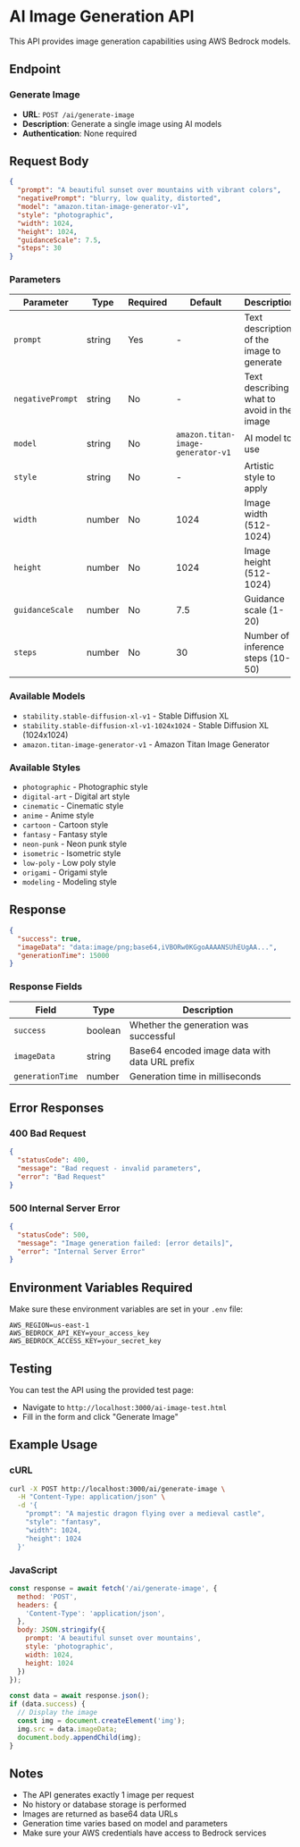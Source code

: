 # AI Image Generation API

This API provides image generation capabilities using AWS Bedrock models.

## Endpoint

### Generate Image
- **URL**: `POST /ai/generate-image`
- **Description**: Generate a single image using AI models
- **Authentication**: None required

## Request Body

```json
{
  "prompt": "A beautiful sunset over mountains with vibrant colors",
  "negativePrompt": "blurry, low quality, distorted",
  "model": "amazon.titan-image-generator-v1",
  "style": "photographic",
  "width": 1024,
  "height": 1024,
  "guidanceScale": 7.5,
  "steps": 30
}
```

### Parameters

| Parameter | Type | Required | Default | Description |
|-----------|------|----------|---------|-------------|
| `prompt` | string | Yes | - | Text description of the image to generate |
| `negativePrompt` | string | No | - | Text describing what to avoid in the image |
| `model` | string | No | `amazon.titan-image-generator-v1` | AI model to use |
| `style` | string | No | - | Artistic style to apply |
| `width` | number | No | 1024 | Image width (512-1024) |
| `height` | number | No | 1024 | Image height (512-1024) |
| `guidanceScale` | number | No | 7.5 | Guidance scale (1-20) |
| `steps` | number | No | 30 | Number of inference steps (10-50) |

### Available Models
- `stability.stable-diffusion-xl-v1` - Stable Diffusion XL
- `stability.stable-diffusion-xl-v1-1024x1024` - Stable Diffusion XL (1024x1024)
- `amazon.titan-image-generator-v1` - Amazon Titan Image Generator

### Available Styles
- `photographic` - Photographic style
- `digital-art` - Digital art style
- `cinematic` - Cinematic style
- `anime` - Anime style
- `cartoon` - Cartoon style
- `fantasy` - Fantasy style
- `neon-punk` - Neon punk style
- `isometric` - Isometric style
- `low-poly` - Low poly style
- `origami` - Origami style
- `modeling` - Modeling style

## Response

```json
{
  "success": true,
  "imageData": "data:image/png;base64,iVBORw0KGgoAAAANSUhEUgAA...",
  "generationTime": 15000
}
```

### Response Fields

| Field | Type | Description |
|-------|------|-------------|
| `success` | boolean | Whether the generation was successful |
| `imageData` | string | Base64 encoded image data with data URL prefix |
| `generationTime` | number | Generation time in milliseconds |

## Error Responses

### 400 Bad Request
```json
{
  "statusCode": 400,
  "message": "Bad request - invalid parameters",
  "error": "Bad Request"
}
```

### 500 Internal Server Error
```json
{
  "statusCode": 500,
  "message": "Image generation failed: [error details]",
  "error": "Internal Server Error"
}
```

## Environment Variables Required

Make sure these environment variables are set in your `.env` file:

```
AWS_REGION=us-east-1
AWS_BEDROCK_API_KEY=your_access_key
AWS_BEDROCK_ACCESS_KEY=your_secret_key
```

## Testing

You can test the API using the provided test page:
- Navigate to `http://localhost:3000/ai-image-test.html`
- Fill in the form and click "Generate Image"

## Example Usage

### cURL
```bash
curl -X POST http://localhost:3000/ai/generate-image \
  -H "Content-Type: application/json" \
  -d '{
    "prompt": "A majestic dragon flying over a medieval castle",
    "style": "fantasy",
    "width": 1024,
    "height": 1024
  }'
```

### JavaScript
```javascript
const response = await fetch('/ai/generate-image', {
  method: 'POST',
  headers: {
    'Content-Type': 'application/json',
  },
  body: JSON.stringify({
    prompt: 'A beautiful sunset over mountains',
    style: 'photographic',
    width: 1024,
    height: 1024
  })
});

const data = await response.json();
if (data.success) {
  // Display the image
  const img = document.createElement('img');
  img.src = data.imageData;
  document.body.appendChild(img);
}
```

## Notes

- The API generates exactly 1 image per request
- No history or database storage is performed
- Images are returned as base64 data URLs
- Generation time varies based on model and parameters
- Make sure your AWS credentials have access to Bedrock services 
